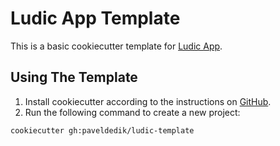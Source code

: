 # Ludic App Template

This is a basic cookiecutter template for [Ludic App](https://github.com/paveldedik/ludic).

## Using The Template

1. Install cookiecutter according to the instructions on [GitHub](https://github.com/cookiecutter/cookiecutter).
2. Run the following command to create a new project:

```
cookiecutter gh:paveldedik/ludic-template
```
